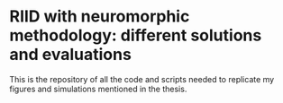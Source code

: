 # RIID with neuromorphic methodology: different solutions and evaluations


This is the repository of all the code and scripts needed to replicate my figures and simulations mentioned in the thesis.


